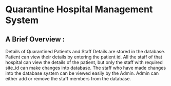 # Quarantine Hospital Management System

A Brief Overview : 
-----------------
Details of Quarantined Patients and Staff Details are stored in the database. Patient can view their details by entering the patient id. All the staff of that hospital can view the details of the patient, but only the staff with required site_id can make changes into database. The staff who have made changes into the database system can be viewed easily by the Admin. Admin can either add or remove the staff members from the database.
